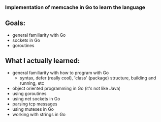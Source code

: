 ### Implementation of memcache in Go to learn the language

## Goals:
- general familiarity with Go
- sockets in Go
- goroutines

## What I actually learned:
- general familiarity with how to program with Go
  - syntax, defer (really cool), 'class' (package) structure, building and running, etc
- object oriented programming in Go (it's not like Java)
- using goroutines
- using net sockets in Go
- parsing tcp messages
- using mutexes in Go
- working with strings in Go
